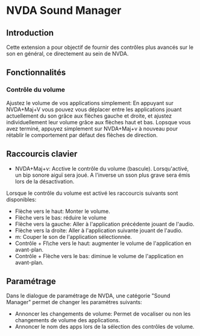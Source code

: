 # NVDA Sound Manager
## Introduction
Cette extension a pour objectif de fournir des contrôles plus avancés sur le son en général, ce directement au sein de NVDA.

## Fonctionnalités
### Contrôle du volume
Ajustez le volume de vos applications simplement: En appuyant sur NVDA+Maj+V vous pouvez vous déplacer entre les applications jouant actuellement du son grâce aux flèches gauche et droite, et ajustez individuellement leur volume grâce aux flèches haut et bas. Lopsque vous avez terminé, appuyez simplement sur NVDA+Maj+v à nouveau pour rétablir le comportement par défaut des flèches de direction.


## Raccourcis clavier
- NVDA+Maj+v: Acctive le contrôle du volume (bascule). Lorsqu'activé, un bip sonore aiguï sera joué. A l'inverse un sson plus grave sera émis lors de la désactivation.


Lorsque le contrôle du volume est activé les raccourcis suivants sont disponibles:
- Flèche vers le haut: Monter le volume.
- Flèche vers le bas: réduire le volume
- Flèche vers la gauche: Aller à l'application précédente jouant de l'audio.
- Flèche vers la droite: Aller à l'application suivante jouant de l'audio.
- m: Couper le son de l'application sélectionnée.
- Contrôle + Fl\che vers le haut: augmenter le volume de l'application en avant-plan.
- Contrôle + Flèche vers le bas: diminue le volume de l'application en avant-plan.

## Paramétrage
Dans le dialogue de paramétrage de NVDA, une catégorie "Sound Manager" permet de changer les paramètres suivants: 
- Annoncer les changements de volume: Permet de vocaliser ou non les changements de volume des applications.
- Annoncer le nom des apps lors de la sélection des contrôles de volume.

